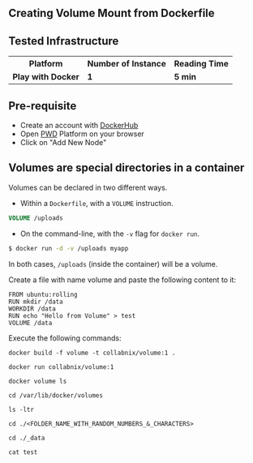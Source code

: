 ## Creating Volume Mount from **Dockerfile**


## Tested Infrastructure

<table class="tg">
  <tr>
    <th class="tg-yw4l"><b>Platform</b></th>
    <th class="tg-yw4l"><b>Number of Instance</b></th>
    <th class="tg-yw4l"><b>Reading Time</b></th>
    
  </tr>
  <tr>
    <td class="tg-yw4l"><b> Play with Docker</b></td>
    <td class="tg-yw4l"><b>1</b></td>
    <td class="tg-yw4l"><b>5 min</b></td>
    
  </tr>
  
</table>

## Pre-requisite

- Create an account with [DockerHub](https://hub.docker.com)
- Open [PWD](https://labs.play-with-docker.com/) Platform on your browser 
- Click on "Add New Node"


## Volumes are special directories in a container

Volumes can be declared in two different ways.

* Within a `Dockerfile`, with a `VOLUME` instruction.

```dockerfile
VOLUME /uploads
```

* On the command-line, with the `-v` flag for `docker run`.

```bash
$ docker run -d -v /uploads myapp
```

In both cases, `/uploads` (inside the container) will be a volume.



Create a file with name volume and paste the following content to it:

```
FROM ubuntu:rolling
RUN mkdir /data
WORKDIR /data
RUN echo "Hello from Volume" > test
VOLUME /data
```

Execute the following commands:

```
docker build -f volume -t collabnix/volume:1 .

docker run collabnix/volume:1

docker volume ls

cd /var/lib/docker/volumes

ls -ltr

cd ./<FOLDER_NAME_WITH_RANDOM_NUMBERS_&_CHARACTERS>

cd ./_data
 
cat test 
```
